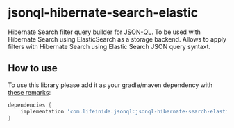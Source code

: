 # jsonql-hibernate-search-elastic

Hibernate Search filter query builder for [JSON-QL](https://github.com/json-ql). To be used with Hibernate Search using ElasticSearch as a storage backend. Allows to apply filters with Hibernate Search using Elastic Search JSON query syntaxt.

## How to use

To use this library please add it as your gradle/maven dependency with [these remarks](https://github.com/json-ql/jsonql-core#how-to-use):

```groovy
dependencies {
    implementation 'com.lifeinide.jsonql:jsonql-hibernate-search-elastic:VERSION'
}
```

[//]: # (TODOLF example usage)
